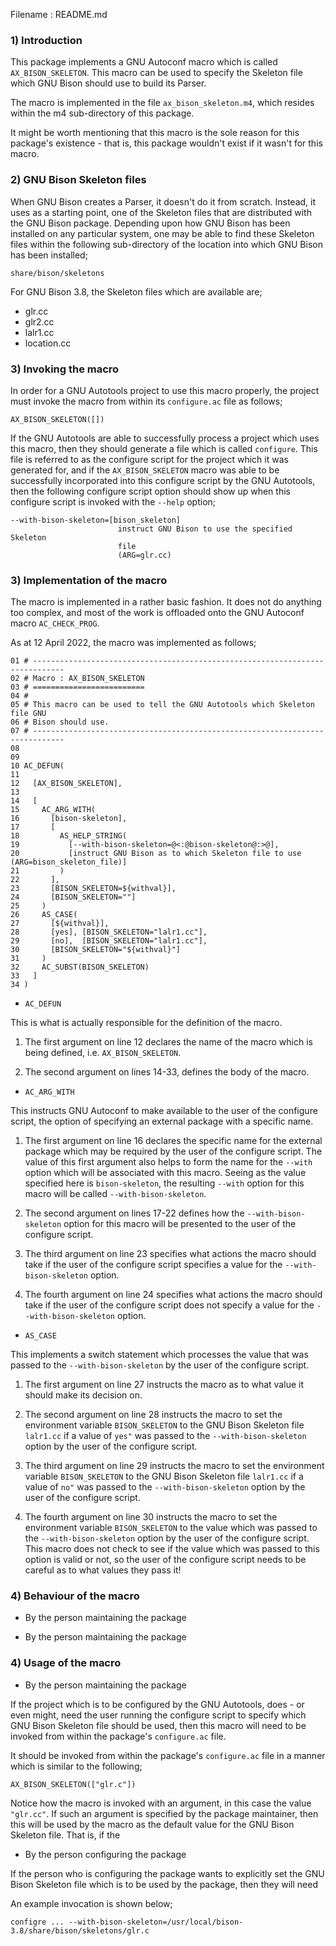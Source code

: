 Filename : README.md


### 1) Introduction

This package implements a GNU Autoconf macro which is called ```AX_BISON_SKELETON```. This macro can
be used to specify the Skeleton file which GNU Bison should use to build its Parser.

The macro is implemented in the file ```ax_bison_skeleton.m4```, which resides within the m4
sub-directory of this package.

It might be worth mentioning that this macro is the sole reason for this package's existence - that
is, this package wouldn't exist if it wasn't for this macro.


### 2) GNU Bison Skeleton files

When GNU Bison creates a Parser, it doesn't do it from scratch. Instead, it uses as a starting
point, one of the Skeleton files that are distributed with the GNU Bison package. Depending upon how
GNU Bison has been installed on any particular system, one may be able to find these Skeleton files
within the following sub-directory of the location into which GNU Bison has been installed;

```
share/bison/skeletons
```

For GNU Bison 3.8, the Skeleton files which are available are;

- glr.cc
- glr2.cc
- lalr1.cc
- location.cc

### 3) Invoking the macro

In order for a GNU Autotools project to use this macro properly, the project must invoke the macro
from within its ```configure.ac``` file as follows;

```
AX_BISON_SKELETON([])
```

If the GNU Autotools are able to successfully process a project which uses this macro, then they
should generate a file which is called ```configure```. This file is referred to as the configure
script for the project which it was generated for, and if the ```AX_BISON_SKELETON``` macro was able
to be successfully incorporated into this configure script by the GNU Autotools, then the
following configure script option should show up when this configure script is invoked with the
```--help``` option;

```
--with-bison-skeleton=[bison_skeleton]
                        instruct GNU Bison to use the specified Skeleton
                        file
                        (ARG=glr.cc)
```


### 3) Implementation of the macro

The macro is implemented in a rather basic fashion. It does not do anything too complex, and most of
the work is offloaded onto the GNU Autoconf macro ```AC_CHECK_PROG```.

As at 12 April 2022, the macro was implemented as follows;

```
01 # -----------------------------------------------------------------------------
02 # Macro : AX_BISON_SKELETON
03 # =========================
04 #
05 # This macro can be used to tell the GNU Autotools which Skeleton file GNU
06 # Bison should use.
07 # -----------------------------------------------------------------------------
08 
09 
10 AC_DEFUN(
11 
12   [AX_BISON_SKELETON],
13 
14   [
15     AC_ARG_WITH(
16       [bison-skeleton],
17       [
18         AS_HELP_STRING(
19           [--with-bison-skeleton=@<:@bison-skeleton@:>@],
20           [instruct GNU Bison as to which Skeleton file to use (ARG=bison_skeleton_file)]
21         )
22       ],
23       [BISON_SKELETON=${withval}],
24       [BISON_SKELETON=""]
25     )
26     AS_CASE(
27       [${withval}],
28       [yes], [BISON_SKELETON="lalr1.cc"],
29       [no],  [BISON_SKELETON="lalr1.cc"],
30       [BISON_SKELETON="${withval}"]
31     )
32     AC_SUBST(BISON_SKELETON)
33   ]
34 )
```

- ```AC_DEFUN```

This is what is actually responsible for the definition of the macro.

1) The first argument on line 12 declares the name of the macro which is being defined, i.e.
```AX_BISON_SKELETON```.

2) The second argument on lines 14-33, defines the body of the macro.


- ```AC_ARG_WITH```

This instructs GNU Autoconf to make available to the user of the configure script, the option of specifying an external package with a specific name.

1) The first argument on line 16 declares the specific name for the external package which may be required by the user of the configure script. The value of this first argument also helps to form the name for the ```--with``` option which will be associated with this macro. Seeing as the value specified here is ```bison-skeleton```, the resulting ```--with``` option for this macro will be called ```--with-bison-skeleton```.

2) The second argument on lines 17-22 defines how the ```--with-bison-skeleton``` option for this macro will be presented to the user of the configure script.

3) The third argument on line 23 specifies what actions the macro should take if the user of the configure script specifies a value for the ```--with-bison-skeleton``` option.

4) The fourth argument on line 24 specifies what actions the macro should take if the user of the configure script does not specify a value for the ```--with-bison-skeleton``` option.


- ```AS_CASE```

This implements a switch statement which processes the value that was passed to the ```--with-bison-skeleton``` by the user of the configure script.
 
1) The first argument on line 27 instructs the macro as to what value it should make its decision on.

2) The second argument on line 28 instructs the macro to set the environment variable ```BISON_SKELETON``` to the GNU Bison Skeleton file ```lalr1.cc``` if a value of ```yes"``` was passed to the ```--with-bison-skeleton``` option by the user of the configure script.

3) The third argument on line 29 instructs the macro to set the environment variable ```BISON_SKELETON``` to the GNU Bison Skeleton file ```lalr1.cc``` if a value of ```no"``` was passed to the ```--with-bison-skeleton``` option by the user of the configure script.

4) The fourth argument on line 30 instructs the macro to set the environment variable ```BISON_SKELETON``` to the value which was passed to the ```--with-bison-skeleton``` option by the user of the configure script. This macro does not check to see if the value which was passed to this option is valid or not, so the user of the configure script needs to be careful as to what values they pass it!


### 4) Behaviour of the macro

- By the person maintaining the package

- By the person maintaining the package

### 4) Usage of the macro

- By the person maintaining the package

If the project which is to be configured by the GNU Autotools, does - or even might, need the user running the configure script to specify which GNU Bison Skeleton file should be used, then this macro will need to be invoked from within the package's ```configure.ac``` file.

It should be invoked from within the package's ```configure.ac``` file in a manner which is similar to the following;

```
AX_BISON_SKELETON(["glr.c"])
```

Notice how the macro is invoked with an argument, in this case the value ```"glr.cc"```. If such an argument is specified by the package maintainer, then this will be used by the macro as the default value for the GNU Bison Skeleton file. That is, if the 

- By the person configuring the package

If the person who is configuring the package wants to explicitly set the GNU Bison Skeleton file which is to be used by the package, then they will need 

An example invocation is shown below;

```
configre ... --with-bison-skeleton=/usr/local/bison-3.8/share/bison/skeletons/glr.c
```















